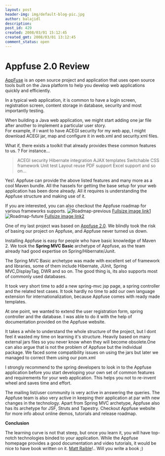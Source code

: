 ```yaml
---
layout: post
header-img: img/default-blog-pic.jpg
author: balajidl
description: 
post_id: 429
created: 2008/03/01 15:12:45
created_gmt: 2008/03/01 13:12:45
comment_status: open
---
```


# Appfuse 2.0 Review

[AppFuse][1] is an open source project and application that uses open source tools built on the Java platform to help you develop web applications quickly and efficiently.

In a typical web application, it is common to have a login screen, registration screen, content storage in database, security and most importantly testing.

When building a Java web application, we might start adding one jar file after another to implement a particular user story.  
For example, if i want to have ACEGI security for my web app, I might download ACEGI jar, map and configure it in web.xml and security.xml files.

What if, there exists a toolkit that already provides these common features to us. ?  For instance... 

> ACEGI security Hibernate integration AJAX templates Switchable CSS framework Unit test Layout reuse PDF support Excel support and so on...

Yes!. Appfuse can provide the above listed features and many more as a cool Maven bundle. All the hassels for getting the base setup for your web application has been done already. All it requires is understanding the Appfuse structure and making use of it.

If you are interested, you can also checkout the Appfuse roadmap for various frameworks supports. ![Roadmap-previous][2] [Fullsize image link1][2] ![Roadmap-future][3] [Fullsize image link2][3]

One of my last project was based on [Appfuse 2.0][4]. We blindly took the risk of basing our project on Appfuse, and Appfuse never turned us down.

Installing Appfuse is easy for people who have basic knowledge of Maven 2. We took the **Spring MVC Basic** archetype of Appfuse, as the team already had good expertise on Spring/Hibernate/Junit.

The Spring MVC Basic archetype was made with excellent set of framework and libraries, some of them include Hibernate, JUnit, Spring MVC,DisplayTag, DWR and so on. The good thing is, its also supports most of commonly used databases.

It took very short time to add a new spring-mvc jsp page, a spring controller and the related test cases. It took hardly no time to add our own language extension for internationalization, because Appfuse comes with ready made templates.

At one point, we wanted to extend the user registration form, spring controller and the database. I was able to do it with the help of documentation provided on the Appfuse website.

It takes a while to understand the whole structure of the project, but I dont feel it wasted my time on learning it's structure. Heavily based on many external jars files so you never know when they will become obsolete.One can also argue that is not the problem of Appfuse but the individual package. We faced some compatibility issues on using the jars but later we managed to correct them using our pom.xml

I strongly recommend to the spring developers to look in to the Appfuse application before you start developing your own set of common features and requirements for your web application. This helps you not to re-invent wheel and saves time and effort.

The mailing list/user community is very active in answering the queries. The Appfuse team is also very active in keeping their application at par with new changes in the technology. Apart from Spring MVC archetype, Appfuse also has its archetype for JSF, Struts and Tapestry. Checkout Appfuse website for more info about online demos, tutorials and release roadmap.

**Conclusion**

The learning curve is not that steep, but once you learn it, you will have top-notch technologies binded to your application. While the Appfuse homepage provides a good documentation and video tutorials, it would be nice to have book written on it. [Matt Raible][5]!.. Will you write a book ;)

   [1]: http://appfuse.org/
   [2]: http://static.raibledesigns.com/repository/images/appfuse-history.png
   [3]: http://static.raibledesigns.com/repository/images/appfuse-roadmap.png
   [4]: http://appfuse.org/display/APF/Home
   [5]: http://raibledesigns.com/rd/